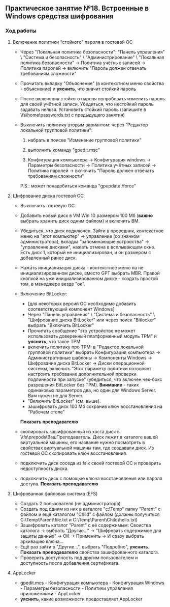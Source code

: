 ## Практическое занятие №18. Встроенные в Windows средства шифрования

### Ход работы

1. Включение политики "стойкого" пароля в гостевой ОС
	- Через "Локальная политика безопасности": "Панель управления" \ "Система и безопасность" \ "Администрирование" \ "Локальная политика безопасности" -> Политика учётных записей -> Политика паролей -> включить "Пароль должен отвечать требованиям сложности"
	- Прочитать вкладку "Объяснение" (в контекстном меню свойства - объяснение) и **уяснить**, что значит стойкий пароль
	- После включения стойкого пароля попробовать изменить пароль для своей учётной записи. Убедиться, что нестойкий пароль задавать нельзя. Установить стойкий пароль (запишите в \\fs\home\passwords.txt с предыдущего занятия)
	- Выключить политику вторым вариантом: через "Редактор локальной групповой политики":

	    1) набрать в поиске "Изменение групповой политики"

        2) выполнить команду "gpedit.msc"
        
        3) Конфигурация компьютера -> Конфигурация windows -> Параметры безопасности -> Политика учётных записей -> Политика паролей -> включить "Пароль должен отвечать требованиям сложности"
		
		P.S.: может понадобиться команда "gpupdate /force"


2. Шифрование диска гостевой ОС
	- Выключить гостевую ОС.
	- Добавить новый диск в VM Win 10 размером 100 Мб (**важно** выбрать хранить диск одним файлом) и включить ВМ.
	- Убедиться, что диск подключён. Зайти в проводник, контекстное меню на "этот компьютер" -> управление (со значком администратора), вкладка "запоминающие устройства" -> "управление дисками", нажать отмена в всплывающем окне. Есть диск 1, который не инициализирован, и он размером с добавленный ранее диск.
	- Нажать инициализация диска - контекстное меню на не инициализированном диске, вместо GPT выбрать MBR. Правой кнопкой на уже инициализированном диске - создать простой том, в менеджере везде "ок".
	- Включение BitLocker:
		- [для некоторых версий ОС необходимо добавить соответствующий компонент Windows]
		- Через "Панель управления" \ "Система и безопасность" \ "Шифрование диска BitLocker" или через поиск "Bitlocker" выбрать "Включить BitLocker"
		- Прочитать сообщение "это устройство не может использовать доверенный платформенный модуль TPM" и **уяснить**, что такое TPM
		- включить политику про TPM: в "Редактор локальной групповой политики" выбрать
			Конфигурация компьютера -> Административные шаблоны -> Компоненты Windows -> Шифрование диска BitLocker -> Диски операционной системы, включить "Этот параметр политики позволяет настроить требование дополнительной проверки подлинности при запуске" (убедиться, что включен чек-бокс разрешения BitLocker без TPM). **Внимание** - таких одинаковых параметров два, но один для Windows Server. Вам нужен не для Server.
		- "Включить BitLocker" (см. выше).
		- зашифровать диск 100 Мб сохранив ключ восстановления на "Рабочем столе"

		**Показать преподавателю**
    - скопировать зашифрованный из хоста диск в \\\\fs\\prepods\\ВашПреподаватель. Диск лежит в каталоге вашей виртуальной машины, его название нужно посмотреть в свойствах виртуальной машины там, где создавали диск. Из гостевой ОС скопировать ключ восстановления.
	- подключить диск соседа из fs к своей гостевой ОС и проверить недоступность диска.
	- подключить диск с помощью ключа восстановления или пароля доступа.
	**Показать преподавателю**
	
4. Шифрованная файловая система (EFS)
	- Создать 2 пользователя (не администратора)
	- Создать под одним из них в каталоге "c:\Temp" папку "Parent" с файлом и ещё каталогом "Child" с файлом (должны получиться C:\\Temp\\Parent\\file.txt и C:\\Temp\\Parent\\Child\\hello.txt)
	- Зашифровать каталог "Parent" с её содержимым: Своиства каталога -> выбрать "Другие..." -> "Шифровать содержимое для защиты данных" -> ОК -> Применить -> И сразу выбрать архивацию ключа...
	- Ещё раз зайти в "Другие...", выбрать "Подробно", **уяснить**. **Показать преподавателю** свойства зашифрованного каталога.
	- Проверить доступность под другим пользователем и доступность после добавления сертификата.

5. AppLocker
	- gpedit.mcs - Конфигурация компьютера - Конфигурация Windows - Параметры безопасности - Политики управления приложениями - AppLocker
	- **уяснить**, какие возможности предоставляет AppLocker